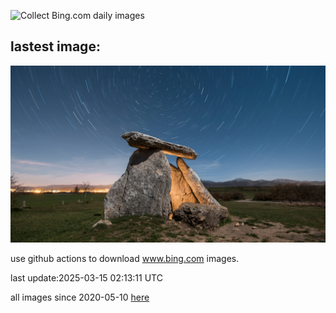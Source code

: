 ![Collect Bing.com daily images](https://github.com/counter2015/bing-daily-images/workflows/Collect%20Bing.com%20daily%20images/badge.svg)
## lastest image:
![](images/img.jpg)

use github actions to download www.bing.com images.

last update:2025-03-15 02:13:11 UTC

all images since 2020-05-10 [here](https://github.com/counter2015/bing-daily-images/tree/master/images) 
